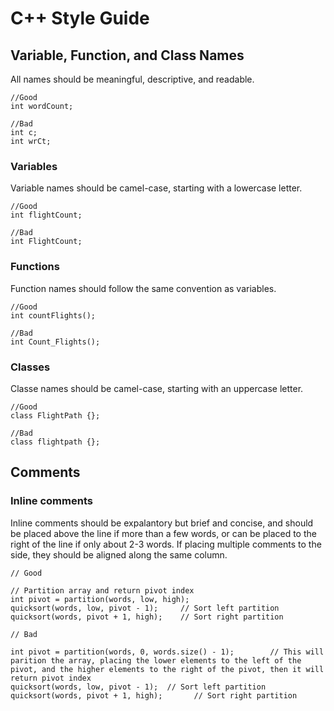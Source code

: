 # C++ Style Guide

## Variable, Function, and Class Names

All names should be meaningful, descriptive, and readable.

```
//Good
int wordCount;

//Bad
int c;
int wrCt;
```

### Variables

Variable names should be camel-case, starting with a lowercase letter.

```
//Good
int flightCount;

//Bad
int FlightCount;
```

### Functions

Function names should follow the same convention as variables.

```
//Good
int countFlights();

//Bad
int Count_Flights();
```

### Classes

Classe names should be camel-case, starting with an uppercase letter.
```
//Good
class FlightPath {};

//Bad
class flightpath {};
```

## Comments

### Inline comments
Inline comments should be expalantory but brief and concise, and should be placed above the line if more than a few words, or can be placed to the right of the line if only about 2-3 words. If placing multiple comments to the side, they should be aligned along the same column.

```
// Good

// Partition array and return pivot index
int pivot = partition(words, low, high);
quicksort(words, low, pivot - 1);     // Sort left partition
quicksort(words, pivot + 1, high);    // Sort right partition

// Bad

int pivot = partition(words, 0, words.size() - 1);        // This will parition the array, placing the lower elements to the left of the pivot, and the higher elements to the right of the pivot, then it will return pivot index
quicksort(words, low, pivot - 1);  // Sort left partition
quicksort(words, pivot + 1, high);       // Sort right partition
```

